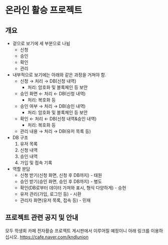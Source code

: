 # 온라인 활승 프로젝트
## 개요
* 겉으로 보기에 세 부분으로 나뉨
  * 신청
  * 승인
  * 확인
  * 관리
* 내부적으로 보기에는 아래와 같은 과정을 거쳐야 함.
  * 신청 → 처리 → DB(신청 내역)
    *  처리: 암호화 및 블록체인 등 보안
  * 승인 화면 ← 처리 ← DB(신청 내역)
    *  처리: 복호화 등
  * 승인 여부 → 처리 → DB(승인 내역)
    *  처리: 암호화 및 블록체인 등 보안
  * 확인 ← 처리 ← DB(신청 내역&승인 내역)
    *  처리: 복호화 등
  * 관리 내용 → 처리 → DB(유저 목록 등)
* DB 구조
  1. 유저 목록
  2. 신청 내역
  3. 승인 내역
  4. 가입 및 접속 기록
* 역할 분담
  * 신청 받기(신청 화면, 신청 후 DB까지) - 태원
  * 승인 받기(승인 화면, 승인 후 DB까지) - 병도
  * 확인(DB로부터 데이터 가져와 표시, 형식 다양하게) - 승헌
  * 유저 관리(가입, 로그인 등) - 시환
  * 관리자 화면(유저 목록, 접속 등) - 민재

## 프로젝트 관련 공지 및 안내
모두 학생회 카페 전자활승 프로젝트 게시판에서 이루어질 예정이니 아래 링크를 이용하십시오.
https://cafe.naver.com/kndlunion
